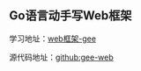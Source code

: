 
## Go语言动手写Web框架

学习地址：[web框架-gee](https://geektutu.com/post/gee-day1.html)

源代码地址：[github:gee-web](https://github.com/geektutu/7days-golang/tree/master/gee-web/day1-http-base/base1)
